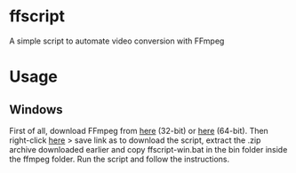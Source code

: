 # ffscript
A simple script to automate video conversion with FFmpeg

# Usage
## Windows
First of all, download FFmpeg from [here](https://ffmpeg.zeranoe.com/builds/win32/static/ffmpeg-4.1.1-win32-static.zip) (32-bit) or [here](https://ffmpeg.zeranoe.com/builds/win64/static/ffmpeg-4.1.1-win64-static.zip) (64-bit). Then right-click [here](https://raw.githubusercontent.com/LeddaZ/ffscript/master/ffscript-win.bat) > save link as to download the script, extract the .zip archive downloaded earlier and copy ffscript-win.bat in the bin folder inside the ffmpeg folder. Run the script and follow the instructions.
